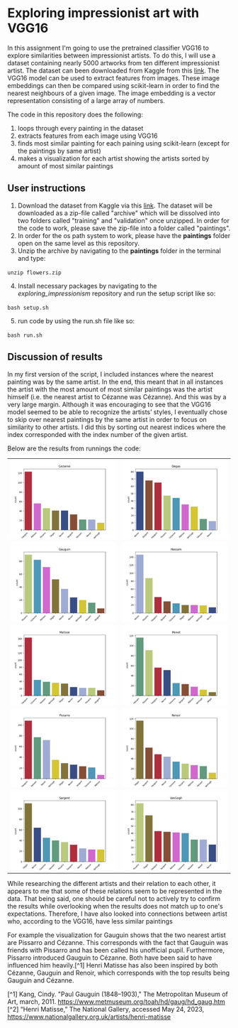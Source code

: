# Exploring impressionist art with VGG16

In this assignment I'm going to use the pretrained classifier VGG16 to explore similarities between impressionist artists. To do this, I will use a dataset containing nearly 5000 artworks from ten different impressionist artist. The dataset can been downloaded from Kaggle from this [link](https://www.kaggle.com/datasets/delayedkarma/impressionist-classifier-data).
The VGG16 model can be used to extract features from images. These image embeddings can then be compared using scikit-learn in order to find the nearest neighbours of a given image. The image embedding is a vector representation consisting of a large array of numbers. 

The code in this repository does the following: 
1. loops through every painting in the dataset
2. extracts features from each image using VGG16
3. finds most similar painting for each paining using scikit-learn (except for the paintings by same artist)
4. makes a visualization for each artist showing the artists sorted by amount of most similar paintings

## User instructions

1. Download the dataset from Kaggle via this [link](https://www.kaggle.com/datasets/delayedkarma/impressionist-classifier-data). The dataset will be downloaded as a zip-file called "archive" which will be dissolved into two folders called "training" and "validation" once unzipped. In order for the code to work, please save the zip-file into a folder called "paintings". 
2. In order for the os path system to work, please have the **paintings** folder open on the same level as this repository. 
3. Unzip the archive by navigating to the **paintings** folder in the terminal and type:

`unzip flowers.zip`

4. Install necessary packages by navigating to the *exploring_impressionism* repository and run the setup script like so:

`bash setup.sh`

5. run code by using the run.sh file like so:

`bash run.sh`

## Discussion of results

In my first version of the script, I included instances where the nearest painting was by the same artist. In the end, this meant that in all instances the artist with the most amount of most similar paintings was the artist himself (i.e. the nearest artist to Cézanne was Cézanne). And this was by a very large margin. Although it was encouraging to see that the VGG16 model seemed to be able to recognize the artists’ styles, I eventually chose to skip over nearest paintings by the same artist in order to focus on similarity to other artists. I did this by sorting out nearest indices where the index corresponded with the index number of the given artist.

Below are the results from runnings the code:

| | |
| --- | --- |
| ![](/out/Cezanne.png) | ![](/out/Degas.png) |
| ![](/out/Gauguin.png) | ![](/out/Hassam.png) |
| ![](/out/Matisse.png) | ![](/out/Monet.png) |
| ![](/out/Pissarro.png) | ![](/out/Renoir.png) |
| ![](/out/Sargent.png) |![](/out/VanGogh.png) |

While researching the different artists and their relation to each other, it appears to me that some of these relations seem to be represented in the data. That being said, one should be careful not to actively try to confirm the results while overlooking when the results does not match up to one's expectations. Therefore, I have also looked into connections between artist who, according to the VGG16, have less similar paintings

For example the visualization for Gauguin shows that the two nearest artist are Pissarro and Cézanne. This corresponds with the fact that Gauguin was friends with Pissarro and has been called his unofficial pupil. Furthermore, Pissarro introduced Gauguin to Cézanne. Both have been said to have influenced him heavily.[^1] Henri Matisse has also been inspired by both Cézanne, Gauguin and Renoir, which corresponds with the top results being Gauguin and Cézanne.

[^1] Kang, Cindy. "Paul Gauguin (1848–1903)," The Metropolitan Museum of Art, march, 2011. https://www.metmuseum.org/toah/hd/gaug/hd_gaug.htm
[^2] “Henri Matisse,” The National Gallery, accessed May 24, 2023, https://www.nationalgallery.org.uk/artists/henri-matisse 




